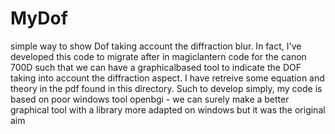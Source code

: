 # MyDof
simple way to show Dof taking account the diffraction blur.
In fact, I've developed this code to migrate after in magiclantern code for the canon 700D such that we can have a graphicalbased tool to indicate the DOF taking into account the diffraction aspect.
I have retreive some equation and theory in the pdf found in this directory.
Such to develop simply, my code is based on poor windows tool openbgi - we can surely make a better graphical tool with a library more adapted on windows 
but it was the original aim

